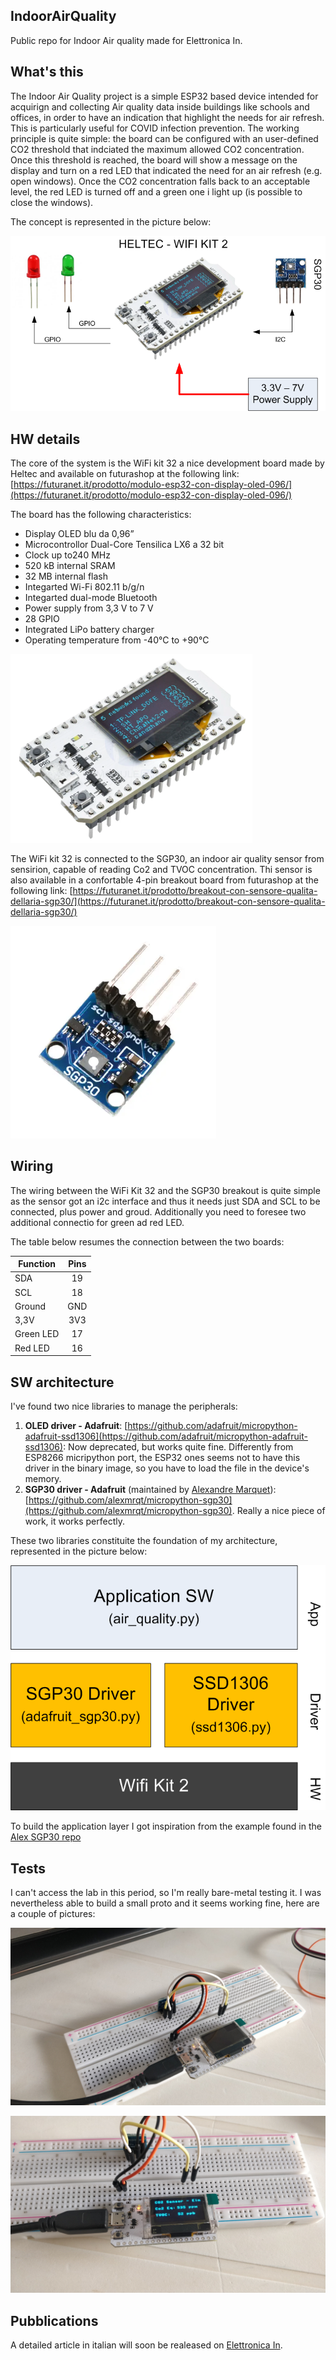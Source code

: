## IndoorAirQuality
Public repo for Indoor Air quality made for Elettronica In.

## What's this
The Indoor Air Quality project is a simple ESP32 based device intended for acquirign and collecting Air quality data inside buildings like schools and offices, in order to have an indication that highlight the needs for air refresh. This is particularly useful for COVID infection prevention. The working principle is quite simple: the board can be configured with an user-defined CO2 threshold that indciated the maximum allowed CO2 concentration. Once this threshold is reached, the board will show a message on the display and turn on a red LED that indicated the need for an air refresh (e.g. open windows). Once the CO2 concentration falls back to an acceptable level, the red LED is turned off and a green one i light up (is possible to close the windows).

The concept is represented in the picture below:

![concept](Images/concept.png)

## HW details
The core of the system is the WiFi kit 32 a nice development board made by Heltec and available on futurashop at the following link:
[https://futuranet.it/prodotto/modulo-esp32-con-display-oled-096/](https://futuranet.it/prodotto/modulo-esp32-con-display-oled-096/)

The board has the following characteristics:

- Display OLED blu da 0,96” 
- Microcontrollor Dual-Core Tensilica LX6 a 32 bit
- Clock up to240 MHz
- 520 kB internal SRAM
- 32 MB internal flash
- Integarted Wi-Fi 802.11 b/g/n 
- Integarted dual-mode Bluetooth  
- Power supply from 3,3 V to 7 V
- 28 GPIO 
- Integrated LiPo battery charger
- Operating temperature from -40°C to +90°C

![wifikit2](Images/wifikit2.png)

The WiFi kit 32 is connected to the SGP30, an indoor air quality sensor from sensirion, capable of reading Co2 and TVOC concentration. Thi sensor is also available in a confortable 4-pin breakout board from futurashop at the following link: [https://futuranet.it/prodotto/breakout-con-sensore-qualita-dellaria-sgp30/](https://futuranet.it/prodotto/breakout-con-sensore-qualita-dellaria-sgp30/)

![sgpt30](Images/sgp30.png)

## Wiring
The wiring between the WiFi Kit 32 and the SGP30 breakout is quite simple as the sensor got an i2c interface and thus it needs just SDA and SCL to be connected, plus power and groud. Additionally you need to foresee two additional connectio for green ad red LED.

The table below resumes the connection between the two boards:

|      Function      |      Pins      |
|--------------------|:--------------:|
| SDA                | 19             |
| SCL                | 18             |
| Ground             | GND            |
| 3,3V               | 3V3            |
| Green LED          | 17             |
| Red LED            | 16             |

## SW architecture
I've found two nice libraries to manage the peripherals:

1. **OLED driver - Adafruit**: [https://github.com/adafruit/micropython-adafruit-ssd1306](https://github.com/adafruit/micropython-adafruit-ssd1306): Now deprecated, but works quite fine. Differently from ESP8266 micripython port, the ESP32 ones seems not to have this driver in the binary image, so you have to load the file in the device's memory.
2. **SGP30 driver - Adafruit** (maintained by [Alexandre Marquet](https://github.com/alexmrqt)): [https://github.com/alexmrqt/micropython-sgp30](https://github.com/alexmrqt/micropython-sgp30). Really a nice piece of work, it works perfectly. 

These two libraries constituite the foundation of my architecture, represented in the picture below:

![sw_architecture](Images/sw_architecture.png)

To build the application layer I got inspiration from the example found in the [Alex SGP30 repo](https://github.com/alexmrqt/micropython-sgp30/tree/master/examples)  

## Tests
I can't access the lab in this period, so I'm really bare-metal testing it. I was nevertheless able to build a small proto and it seems working fine, here are a couple of pictures:

![setup](Images/setup.jpg)

![working](Images/working.jpg)

## Pubblications
A detailed article in italian will soon be realeased on [Elettronica In](https://www.elettronicain.it/).
